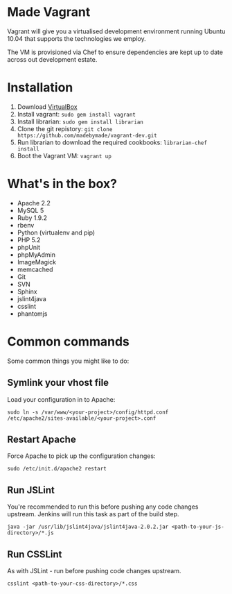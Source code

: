 Made Vagrant
============

Vagrant will give you a virtualised development environment running Ubuntu 10.04 that supports the technologies we employ.

The VM is provisioned via Chef to ensure dependencies are kept up to date across out development estate.


Installation
============
 1. Download [VirtualBox](https://www.virtualbox.org/)
 2. Install vagrant: `sudo gem install vagrant`
 3. Install librarian: `sudo gem install librarian`
 4. Clone the git repistory: `git clone https://github.com/madebymade/vagrant-dev.git`
 5. Run librarian to download the required cookbooks: `librarian-chef install`
 6. Boot the Vagrant VM: `vagrant up`


What's in the box?
==================
 * Apache 2.2
 * MySQL 5
 * Ruby 1.9.2
 * rbenv
 * Python (virtualenv and pip)
 * PHP 5.2
 * phpUnit
 * phpMyAdmin
 * ImageMagick
 * memcached
 * Git
 * SVN
 * Sphinx
 * jslint4java
 * csslint
 * phantomjs

 

Common commands
===============
Some common things you might like to do:


Symlink your vhost file
-----------------------
Load your configuration in to Apache:

 `sudo ln -s /var/www/<your-project>/config/httpd.conf /etc/apache2/sites-available/<your-project>.conf`


Restart Apache
--------------
Force Apache to pick up the configuration changes:

 `sudo /etc/init.d/apache2 restart`


Run JSLint
----------
You're recommended to run this before pushing any code changes upstream. Jenkins will run this task as part of the build step.

 `java -jar /usr/lib/jslint4java/jslint4java-2.0.2.jar <path-to-your-js-directory>/*.js`


Run CSSLint
-----------
As with JSLint - run before pushing code changes upstream.

 `csslint <path-to-your-css-directory>/*.css`
